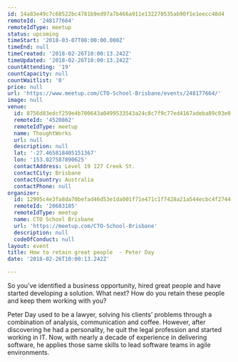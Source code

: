 ```yaml
---
id: 14a83e49c7c68522bc4781b9ed97a7b466a911e132270535ab90f1e1eecc48d4
remoteId: '248177664'
remoteIdType: meetup
status: upcoming
timeStart: '2018-03-07T08:00:00.000Z'
timeEnd: null
timeCreated: '2018-02-26T10:00:13.242Z'
timeUpdated: '2018-02-26T10:00:13.242Z'
countAttending: '19'
countCapacity: null
countWaitlist: '0'
price: null
url: 'https://www.meetup.com/CTO-School-Brisbane/events/248177664/'
image: null
venue:
  id: 8756d83edcf259e4b700643a0499533543a24c8c7f9c77ed4167adeba89c03e0
  remoteId: '4520862'
  remoteIdType: meetup
  name: ThoughtWorks
  url: null
  description: null
  lat: '-27.465818405151367'
  lon: '153.027587890625'
  contactAddress: Level 19 127 Creek St.
  contactCity: Brisbane
  contactCountry: Australia
  contactPhone: null
organizer:
  id: 12905c4e3fa8da70befad46d53e1da001f71e471c1f7428a21a544ecbc4f2744
  remoteId: '20683185'
  remoteIdType: meetup
  name: CTO School Brisbane
  url: 'https://meetup.com/CTO-School-Brisbane'
  description: null
  codeOfConduct: null
layout: event
title: How to retain great people  - Peter Day
date: '2018-02-26T10:00:13.242Z'

---
```

<p>So you’ve identified a business opportunity, hired great people and have started developing a solution. What next? How do you retain these people and keep them working with you?</p> <p>Peter Day used to be a lawyer, solving his clients’ problems through a combination of analysis, communication and coffee. However, after discovering he had a personality, he quit the legal profession and started working in IT. Now, with nearly a decade of experience in delivering software, he applies those same skills to lead software teams in agile environments.</p>
